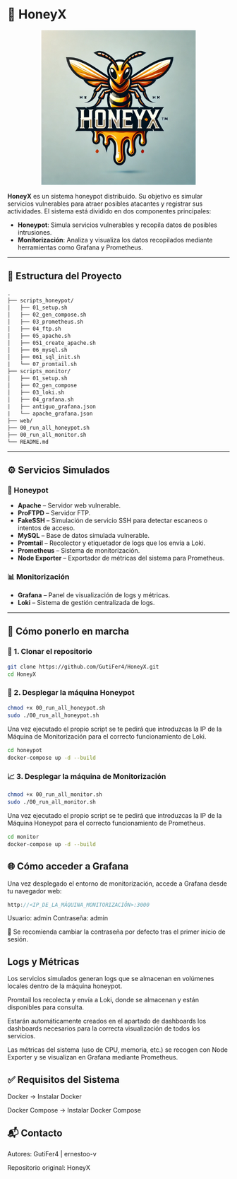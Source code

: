 # 🐝 HoneyX

<p align="center">
  <img src="img/HoneyX.png" alt="Logo HoneyX" width="350">
</p>


**HoneyX** es un sistema honeypot distribuido. Su objetivo es simular servicios vulnerables para atraer posibles atacantes y registrar sus actividades. El sistema está dividido en dos componentes principales:

- **Honeypot**: Simula servicios vulnerables y recopila datos de posibles intrusiones.
- **Monitorización**: Analiza y visualiza los datos recopilados mediante herramientas como Grafana y Prometheus.

---

## 📁 Estructura del Proyecto

```plaintext
.
├── scripts_honeypot/
│   ├── 01_setup.sh
│   ├── 02_gen_compose.sh
│   ├── 03_prometheus.sh
│   ├── 04_ftp.sh
│   ├── 05_apache.sh
│   ├── 051_create_apache.sh
│   ├── 06_mysql.sh
│   ├── 061_sql_init.sh
|   └── 07_promtail.sh
├── scripts_monitor/
│   ├── 01_setup.sh
│   ├── 02_gen_compose
│   ├── 03_loki.sh
│   ├── 04_grafana.sh
|   ├── antiguo_grafana.json
|   └── apache_grafana.json
├── web/
├── 00_run_all_honeypot.sh
├── 00_run_all_monitor.sh
└── README.md
```

---

## ⚙️ Servicios Simulados

### 🔐 Honeypot

- **Apache** – Servidor web vulnerable.
- **ProFTPD** – Servidor FTP.
- **FakeSSH** – Simulación de servicio SSH para detectar escaneos o intentos de acceso.
- **MySQL** – Base de datos simulada vulnerable.
- **Promtail** – Recolector y etiquetador de logs que los envía a Loki.
- **Prometheus** – Sistema de monitorización.
- **Node Exporter** – Exportador de métricas del sistema para Prometheus.

### 📊 Monitorización

- **Grafana** – Panel de visualización de logs y métricas.
- **Loki** – Sistema de gestión centralizada de logs.

---

## 🚀 Cómo ponerlo en marcha

### 🔽 1. Clonar el repositorio

```bash
git clone https://github.com/GutiFer4/HoneyX.git
cd HoneyX
```

### 🐝 2. Desplegar la máquina Honeypot

```bash
chmod +x 00_run_all_honeypot.sh
sudo ./00_run_all_honeypot.sh
```

Una vez ejecutado el propio script se te pedirá que introduzcas la IP de la Máquina de Monitorización para el correcto funcionamiento de Loki.

```bash
cd honeypot
docker-compose up -d --build
```

### 📈 3. Desplegar la máquina de Monitorización

```bash
chmod +x 00_run_all_monitor.sh
sudo ./00_run_all_monitor.sh
```

Una vez ejecutado el propio script se te pedirá que introduzcas la IP de la Máquina Honeypot para el correcto funcionamiento de Prometheus.

```bash
cd monitor
docker-compose up -d --build
```

## 🌐 Cómo acceder a Grafana

Una vez desplegado el entorno de monitorización, accede a Grafana desde tu navegador web:

```cpp
http://<IP_DE_LA_MÁQUINA_MONITORIZACIÓN>:3000
```

Usuario: admin
Contraseña: admin

🔐 Se recomienda cambiar la contraseña por defecto tras el primer inicio de sesión.

## Logs y Métricas

Los servicios simulados generan logs que se almacenan en volúmenes locales dentro de la máquina honeypot.

Promtail los recolecta y envía a Loki, donde se almacenan y están disponibles para consulta.

Estarán automáticamente creados en el apartado de dashboards los dashboards necesarios para la correcta visualización de todos los servicios.

Las métricas del sistema (uso de CPU, memoria, etc.) se recogen con Node Exporter y se visualizan en Grafana mediante Prometheus.

## ✅ Requisitos del Sistema

Docker → Instalar Docker

Docker Compose → Instalar Docker Compose

## 📬 Contacto

Autores: GutiFer4 | ernestoo-v

Repositorio original: HoneyX
